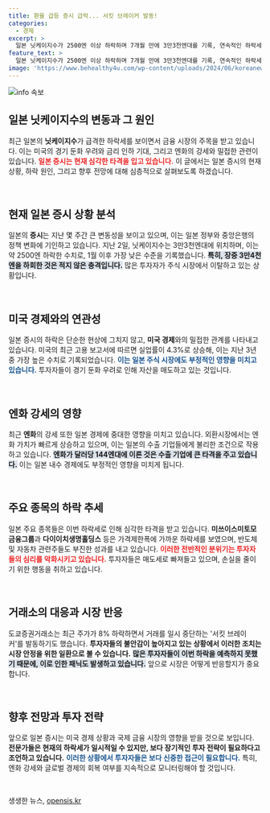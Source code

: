 ```yaml
---
title: 환율 급등 증시 급락... 서킷 브레이커 발동!
categories:
  - 경제
excerpt: >
  일본 닛케이지수가 2500엔 이상 하락하며 7개월 만에 3만3천엔대를 기록, 연속적인 하락세에 숨가쁜 투자자들. 미국 경기 둔화 우려와 엔화 강세로 일본 증시가 큰 타격을 입고 있다. 이 여파로 거래 중단 사태까지 발생!
feature_text: >
  일본 닛케이지수가 2500엔 이상 하락하며 7개월 만에 3만3천엔대를 기록, 연속적인 하락세에 숨가쁜 투자자들. 미국 경기 둔화 우려와 엔화 강세로 일본 증시가 큰 타격을 입고 있다. 이 여파로 거래 중단 사태까지 발생!
image: 'https://www.behealthy4u.com/wp-content/uploads/2024/06/koreanews.jpg'
---
```


<p><img src="https://www.behealthy4u.com/wp-content/uploads/2024/06/koreanews.jpg" alt="info 속보" /></p>

<h2 data-ke-size="size26">일본 닛케이지수의 변동과 그 원인</h2>

<p data-ke-size="size16">최근 일본의 <b>닛케이지수</b>가 급격한 하락세를 보이면서 금융 시장의 주목을 받고 있습니다. 이는 미국의 경기 둔화 우려와 금리 인하 기대, 그리고 엔화의 강세와 밀접한 관련이 있습니다. <b><span style="color: #ee2323;">일본 증시는 현재 심각한 타격을 입고 있습니다.</span></b> 이 글에서는 일본 증시의 현재 상황, 하락 원인, 그리고 향후 전망에 대해 심층적으로 살펴보도록 하겠습니다.</p>

<p data-ke-size="size16">&nbsp;</p>

<h2 data-ke-size="size26">현재 일본 증시 상황 분석</h2>

<p data-ke-size="size16">일본의 <b>증시</b>는 지난 몇 주간 큰 변동성을 보이고 있으며, 이는 일본 정부와 중앙은행의 정책 변화에 기인하고 있습니다. 지난 2일, 닛케이지수는 3만3천엔대에 위치하며, 이는 약 2500엔 하락한 수치로, 1월 이후 가장 낮은 수준을 기록했습니다. <b><span style="background-color: #21538527;">특히, 장중 3만4천엔을 하회한 것은 적지 않은 충격입니다.</span></b> 많은 투자자가 주식 시장에서 이탈하고 있는 상황입니다.</p>

<p data-ke-size="size16">&nbsp;</p>

<h2 data-ke-size="size26">미국 경제와의 연관성</h2>

<p data-ke-size="size16">일본 증시의 하락은 단순한 현상에 그치지 않고, <b>미국 경제</b>와의 밀접한 관계를 나타내고 있습니다. 미국의 최근 고용 보고서에 따르면 실업률이 4.3%로 상승해, 이는 지난 3년 중 가장 높은 수치로 기록되었습니다. <b><span style="color: #1a5490;">이는 일본 주식 시장에도 부정적인 영향을 미치고 있습니다.</span></b> 투자자들이 경기 둔화 우려로 인해 자산을 매도하고 있는 것입니다.</p>

<p data-ke-size="size16">&nbsp;</p>

<h2 data-ke-size="size26">엔화 강세의 영향</h2>

<p data-ke-size="size16">최근 <b>엔화</b>의 강세 또한 일본 경제에 중대한 영향을 미치고 있습니다. 외환시장에서는 엔화 가치가 빠르게 상승하고 있으며, 이는 일본의 수출 기업들에게 불리한 조건으로 작용하고 있습니다. <b><span style="background-color: #21538527;">엔화가 달러당 144엔대에 이른 것은 수출 기업에 큰 타격을 주고 있습니다.</span></b> 이는 일본 내수 경제에도 부정적인 영향을 미치게 됩니다.</p>

<p data-ke-size="size16">&nbsp;</p>

<h2 data-ke-size="size26">주요 종목의 하락 추세</h2>

<p data-ke-size="size16">일본 주요 종목들은 이번 하락세로 인해 심각한 타격을 받고 있습니다. <b>미쓰이스미토모금융그룹</b>과 <b>다이이치생명홀딩스</b> 등은 가격제한폭에 가까운 하락세를 보였으며, 반도체 및 자동차 관련주들도 부진한 성과를 내고 있습니다. <b><span style="color: #ee2323;">이러한 전반적인 분위기는 투자자들의 심리를 악화시키고 있습니다.</span></b> 투자자들은 매도세로 빠져들고 있으며, 손실을 줄이기 위한 행동을 취하고 있습니다.</p>

<p data-ke-size="size16">&nbsp;</p>

<h2 data-ke-size="size26">거래소의 대응과 시장 반응</h2>

<p data-ke-size="size16">도쿄증권거래소는 최근 주가가 8% 하락하면서 거래를 일시 중단하는 '서킷 브레이커'를 발동하기도 했습니다. <b>투자자들의 불안감이 높아지고 있는 상황에서 이러한 조치는 시장 안정을 위한 일환으로 볼 수 있습니다.</b> <b><span style="background-color: #21538527;">많은 투자자들이 이번 하락을 예측하지 못했기 때문에, 이로 인한 패닉도 발생하고 있습니다.</span></b> 앞으로 시장은 어떻게 반응할지가 중요합니다.</p>

<p data-ke-size="size16">&nbsp;</p>

<h2 data-ke-size="size26">향후 전망과 투자 전략</h2>

<p data-ke-size="size16">앞으로 일본 증시는 미국 경제 상황과 국제 금융 시장의 영향을 받을 것으로 보입니다. <b>전문가들은 현재의 하락세가 일시적일 수 있지만, 보다 장기적인 투자 전략이 필요하다고 조언하고 있습니다.</b> <b><span style="color: #1a5490;">이러한 상황에서 투자자들은 보다 신중한 접근이 필요합니다.</span></b> 특히, 엔화 강세와 글로벌 경제의 회복 여부를 지속적으로 모니터링해야 할 것입니다.</p>

<p data-ke-size="size16">&nbsp;</p>
생생한 뉴스, <a href="https://opensis.kr" rel="dofollow">opensis.kr</a>


